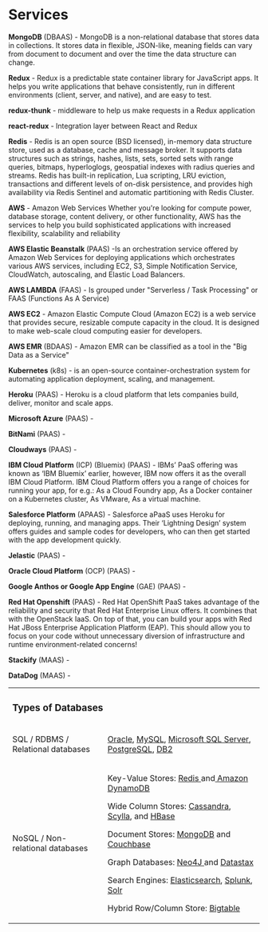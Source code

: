
# Services

**MongoDB** (DBAAS) - MongoDB is a non-relational database that stores data in collections. It stores data in flexible, JSON-like, meaning fields can vary from document to document and over the time the data structure can change.

**Redux** - Redux is a predictable state container library for JavaScript apps.  It helps you write applications that behave consistently, run in different environments (client, server, and native), and are easy to test.

**redux-thunk** - middleware to help us make requests in a Redux application

**react-redux** - Integration layer between React and Redux

**Redis** - Redis is an open source (BSD licensed), in-memory data structure store, used as a database, cache and message broker. It supports data structures such as strings, hashes, lists, sets, sorted sets with range queries, bitmaps, hyperloglogs, geospatial indexes with radius queries and streams. Redis has built-in replication, Lua scripting, LRU eviction, transactions and different levels of on-disk persistence, and provides high availability via Redis Sentinel and automatic partitioning with Redis Cluster.

**AWS** - Amazon Web Services Whether you're looking for compute power, database storage, content delivery, or other functionality, AWS has the services to help you build sophisticated applications with increased flexibility, scalability and reliability

**AWS Elastic Beanstalk** (PAAS) -Is an orchestration service offered by Amazon Web Services for deploying applications which orchestrates various AWS services, including EC2, S3, Simple Notification Service, CloudWatch, autoscaling, and Elastic Load Balancers.

**AWS LAMBDA** (FAAS) - Is grouped under "Serverless / Task Processing" or FAAS (Functions As A Service)

**AWS EC2** - Amazon Elastic Compute Cloud (Amazon EC2) is a web service that provides secure, resizable compute capacity in the cloud. It is designed to make web-scale cloud computing easier for developers.

**AWS EMR** (BDAAS) - Amazon EMR can be classified as a tool in the "Big Data as a Service"

**Kubernetes** (k8s) - is an open-source container-orchestration system for automating application deployment, scaling, and management.

**Heroku** (PAAS) - Heroku is a cloud platform that lets companies build, deliver, monitor and scale apps.

**Microsoft Azure** (PAAS) -

**BitNami** (PAAS) -

**Cloudways** (PAAS) -

**IBM Cloud Platform** (ICP) (Bluemix) (PAAS) - IBMs’ PaaS offering was known as ‘IBM Bluemix’ earlier, however, IBM now offers it as the overall IBM Cloud Platform. IBM Cloud Platform offers you a range of choices for running your app, for e.g.: As a Cloud Foundry app, As a Docker container on a Kubernetes cluster, As VMware, As a virtual machine.

**Salesforce Platform** (APAAS) - Salesforce aPaaS uses Heroku for deploying, running, and managing apps. Their ‘Lightning Design’ system offers guides and sample codes for developers, who can then get started with the app development quickly.

**Jelastic** (PAAS) -

**Oracle Cloud Platform** (OCP) (PAAS) -

**Google Anthos or Google App Engine** (GAE) (PAAS) -

**Red Hat Openshift** (PAAS) -  Red Hat OpenShift PaaS takes advantage of the reliability and security that Red Hat Enterprise Linux offers. It combines that with the OpenStack IaaS. On top of that, you can build your apps with Red Hat JBoss Enterprise Application Platform (EAP). This should allow you to focus on your code without unnecessary diversion of infrastructure and runtime environment-related concerns!

**Stackify** (MAAS) -

**DataDog** (MAAS) -

<table>
<tbody>
  <tr>
    <td colspan="2" rowspan="1">
      <h3><span>Types of Databases</span></h3>
    </td>
  </tr>
  <tr>
    <td colspan="1" rowspan="1">
      <p><span>SQL / RDBMS / Relational databases</span></p>
    </td>
    <td colspan="1" rowspan="1">
      <p><span><a
            href="https://www.google.com/url?q=https://www.oracle.com/index.html&amp;sa=D&amp;ust=1572995788433000">Oracle</a></span><span
          class="c6">, </span><span class="c29 c6"><a class="c21"
            href="https://www.google.com/url?q=https://www.mysql.com/&amp;sa=D&amp;ust=1572995788433000">MySQL</a></span><span
          class="c6">, </span><span class="c29 c6"><a class="c21"
            href="https://www.google.com/url?q=https://www.microsoft.com/en-us/sql-server/default.aspx&amp;sa=D&amp;ust=1572995788433000">Microsoft
            SQL Server</a></span><span class="c6">, </span><span class="c29 c6"><a class="c21"
            href="https://www.google.com/url?q=https://www.postgresql.org/&amp;sa=D&amp;ust=1572995788433000">PostgreSQL</a></span><span
          class="c6">, </span><span class="c29 c6"><a class="c21"
            href="https://www.google.com/url?q=https://www.ibm.com/analytics/db2&amp;sa=D&amp;ust=1572995788434000">DB2</a></span>
      </p>
    </td>
  </tr>
  <tr>
    <td colspan="1" rowspan="1">
      <p><span>NoSQL / Non-relational databases</span></p>
      <p><span></span></p>
      <p><span></span></p>
    </td>
    <td colspan="1" rowspan="1">
      <p><span>Key-Value Stores: </span><span><a
            href="https://www.google.com/url?q=https://redis.io/&amp;sa=D&amp;ust=1572995788435000">Redis
          </a></span><span>and</span><span><a
            href="https://www.google.com/url?q=https://aws.amazon.com/dynamodb/&amp;sa=D&amp;ust=1572995788435000">&nbsp;Amazon
            DynamoDB</a></span></p>
      <p><span>Wide Column Stores:</span><span>&nbsp;</span><span><a 
            href="https://www.google.com/url?q=http://cassandra.apache.org/&amp;sa=D&amp;ust=1572995788436000">Cassandra</a></span><span>, </span><span><a
            href="https://www.google.com/url?q=https://www.scylladb.com/&amp;sa=D&amp;ust=1572995788436000">Scylla</a></span><span>, and </span><span><a 
            href="https://www.google.com/url?q=https://hbase.apache.org/&amp;sa=D&amp;ust=1572995788436000">HBase</a></span>
      </p>
      <p><span>Document Stores: </span><span"><a
            href="https://www.google.com/url?q=https://www.mongodb.com/&amp;sa=D&amp;ust=1572995788437000">MongoDB</a></span"><span>&nbsp;and </span><span><a
            href="https://www.google.com/url?q=https://www.couchbase.com/&amp;sa=D&amp;ust=1572995788437000">Couchbase</a></span>
      </p>
      <p><span>Graph Databases: </span><span><a
            href="https://www.google.com/url?q=https://neo4j.com/lp/try-neo4j-sandbox/?ref%3Dplp%26utm_source%3Dgoogle%26utm_medium%3Dppc%26utm_campaign%3D*NA%2520-%2520Search%2520-%2520Branded%26utm_adgroup%3D*NA%2520-%2520Search%2520-%2520Branded%2520-%2520Neo4j%2520-%2520Exact%26utm_term%3Dneo4j%26gclid%3DCj0KCQjwoebsBRCHARIsAC3JP0Lwu4Fq-kzLzgYxDV9070xi7GIClh6rw83Vwzlz_T6LZpj3uPdzxxkaAs6zEALw_wcB&amp;sa=D&amp;ust=1572995788437000">Neo4J
          </a></span><span>and </span><span><a
            href="https://www.google.com/url?q=https://www.datastax.com/&amp;sa=D&amp;ust=1572995788438000">Datastax</a></span>
      </p>
      <p><span>Search Engines:</span><span>&nbsp;</span><span><a 
            href="https://www.google.com/url?q=https://www.elastic.co/&amp;sa=D&amp;ust=1572995788438000">Elasticsearch</a></span><span>, </span><span><a
            href="https://www.google.com/url?q=https://www.splunk.com/&amp;sa=D&amp;ust=1572995788438000">Splunk</a></span><span>, </span><span><a
            href="https://www.google.com/url?q=https://lucene.apache.org/solr/&amp;sa=D&amp;ust=1572995788438000">Solr</a></span>
      </p>
      <p><span>H</span><span>ybrid Row/Column Store: </span><span><a href="https://www.google.com/url?q=https://ai.google/research/pubs/pub27898&amp;sa=D&amp;ust=1572995788439000">Bigtable</a></span>
      </p>
    </td>
  </tr>
</tbody>
</table>